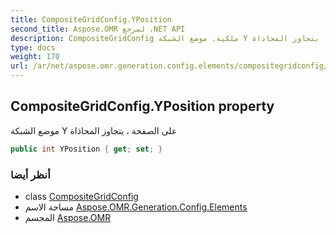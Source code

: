 ```yaml
---
title: CompositeGridConfig.YPosition
second_title: Aspose.OMR لمرجع .NET API
description: CompositeGridConfig ملكية. موضع الشبكة Y على الصفحة  يتجاوز المحاذاة
type: docs
weight: 170
url: /ar/net/aspose.omr.generation.config.elements/compositegridconfig/yposition/
---
```

## CompositeGridConfig.YPosition property

موضع الشبكة Y على الصفحة ، يتجاوز المحاذاة

```csharp
public int YPosition { get; set; }
```

### أنظر أيضا

* class [CompositeGridConfig](../)
* مساحة الاسم [Aspose.OMR.Generation.Config.Elements](../../compositegridconfig/)
* المجسم [Aspose.OMR](../../../)


